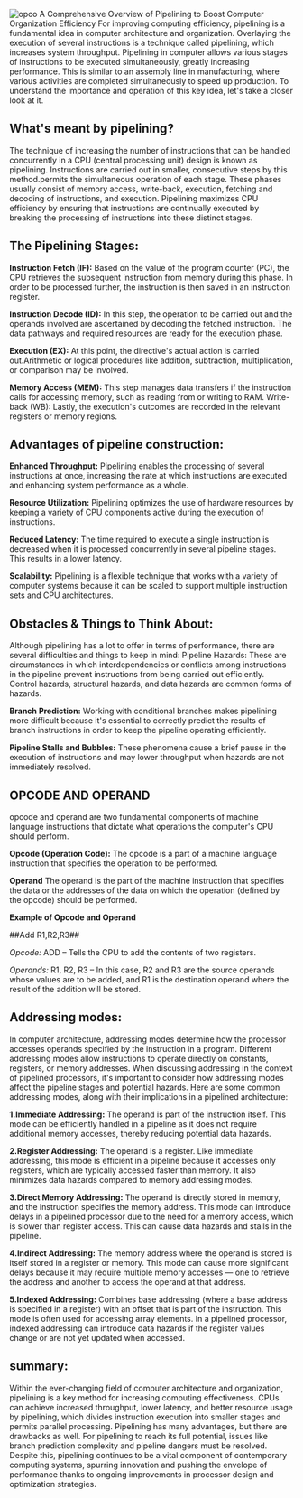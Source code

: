 ![opco](https://private-user-images.githubusercontent.com/166943169/328035647-30c21ca2-9621-4630-90c1-863636b394ae.jpg?jwt=eyJhbGciOiJIUzI1NiIsInR5cCI6IkpXVCJ9.eyJpc3MiOiJnaXRodWIuY29tIiwiYXVkIjoicmF3LmdpdGh1YnVzZXJjb250ZW50LmNvbSIsImtleSI6ImtleTUiLCJleHAiOjE3MTQ5Mjk1MjQsIm5iZiI6MTcxNDkyOTIyNCwicGF0aCI6Ii8xNjY5NDMxNjkvMzI4MDM1NjQ3LTMwYzIxY2EyLTk2MjEtNDYzMC05MGMxLTg2MzYzNmIzOTRhZS5qcGc_WC1BbXotQWxnb3JpdGhtPUFXUzQtSE1BQy1TSEEyNTYmWC1BbXotQ3JlZGVudGlhbD1BS0lBVkNPRFlMU0E1M1BRSzRaQSUyRjIwMjQwNTA1JTJGdXMtZWFzdC0xJTJGczMlMkZhd3M0X3JlcXVlc3QmWC1BbXotRGF0ZT0yMDI0MDUwNVQxNzEzNDRaJlgtQW16LUV4cGlyZXM9MzAwJlgtQW16LVNpZ25hdHVyZT04NTM1MTc2Yjg1MmQ3MWNkZTNmNDYxMjBiYmEzOGQ0OTI1OGMxNzIwM2Y2NDFmYTM1ZWQxOGFiZjM0NTBhMTM0JlgtQW16LVNpZ25lZEhlYWRlcnM9aG9zdCZhY3Rvcl9pZD0wJmtleV9pZD0wJnJlcG9faWQ9MCJ9.YpH2pmzVcY4U9e8hCX_FvlbJvqqvTzeBJVhvoxOZODs)
A Comprehensive Overview of Pipelining to Boost Computer Organization Efficiency
For improving computing efficiency, pipelining is a fundamental idea in computer architecture and organization. Overlaying the execution of several instructions is a technique called pipelining, which increases system throughput. Pipelining in computer allows various stages of instructions to be executed simultaneously, greatly increasing performance. This is similar to an assembly line in manufacturing, where various activities are completed simultaneously to speed up production. To understand the importance and operation of this key idea, let's take a closer look at it.

## What's meant by pipelining?
 The technique of increasing the number of instructions that can be handled concurrently in a CPU (central processing unit) design is known as pipelining. Instructions are carried out in smaller, consecutive steps by this method.permits the simultaneous operation of each stage. These phases usually consist of memory access, write-back, execution, fetching and decoding of instructions, and execution. Pipelining maximizes CPU efficiency by ensuring that instructions are continually executed by breaking the processing of instructions into these distinct stages.

## The Pipelining Stages:
**Instruction Fetch (IF):** Based on the value of the program counter (PC), the CPU retrieves the subsequent instruction from memory during this phase. In order to be processed further, the instruction is then saved in an instruction register.

**Instruction Decode (ID):** In this step, the operation to be carried out and the operands involved are ascertained by decoding the fetched instruction. The data pathways and required resources are ready for the execution phase.

**Execution (EX):** At this point, the directive's actual action is carried out.Arithmetic or logical procedures like addition, subtraction, multiplication, or comparison may be involved.

**Memory Access (MEM):** This step manages data transfers if the instruction calls for accessing memory, such as reading from or writing to RAM. Write-back (WB): Lastly, the execution's outcomes are recorded in the relevant registers or memory regions.

## Advantages of pipeline construction:
**Enhanced Throughput:** Pipelining enables the processing of several instructions at once, increasing the rate at which instructions are executed and enhancing system performance as a whole.

**Resource Utilization:** Pipelining optimizes the use of hardware resources by keeping a variety of CPU components active during the execution of instructions.

**Reduced Latency:** The time required to execute a single instruction is decreased when it is processed concurrently in several pipeline stages. This results in a lower latency.

**Scalability:** Pipelining is a flexible technique that works with a variety of computer systems because it can be scaled to support multiple instruction sets and CPU architectures.

## Obstacles & Things to Think About:
Although pipelining has a lot to offer in terms of performance, there are several difficulties and things to keep in mind:
Pipeline Hazards: These are circumstances in which interdependencies or conflicts among instructions in the pipeline prevent instructions from being carried out efficiently. Control hazards, structural hazards, and data hazards are common forms of hazards.

**Branch Prediction:** Working with conditional branches makes pipelining more difficult because it's essential to correctly predict the results of branch instructions in order to keep the pipeline operating efficiently.

**Pipeline Stalls and Bubbles:** These phenomena cause a brief pause in the execution of instructions and may lower throughput when hazards are not immediately resolved.



## OPCODE AND OPERAND 
opcode and operand are two fundamental components of machine language instructions that dictate what operations the computer's CPU should perform.

**Opcode (Operation Code):**
The opcode is a part of a machine language instruction that specifies the operation to be performed. 

**Operand**
The operand is the part of the machine instruction that specifies the data or the addresses of the data on which the operation (defined by the opcode) should be performed.

**Example of Opcode and Operand**

##Add R1,R2,R3##

*Opcode:* ADD – Tells the CPU to add the contents of two registers.

*Operands:* R1, R2, R3 – In this case, R2 and R3 are the source operands whose values are to be added, and R1 is the destination operand where the result of the addition will be stored.

## Addressing modes:
In computer architecture, addressing modes determine how the processor accesses operands specified by the instruction in a program. Different addressing modes allow instructions to operate directly on constants, registers, or memory addresses. When discussing addressing in the context of pipelined processors, it's important to consider how addressing modes affect the pipeline stages and potential hazards. Here are some common addressing modes, along with their implications in a pipelined architecture:

**1.Immediate Addressing:** The operand is part of the instruction itself. This mode can be efficiently handled in a pipeline as it does not require additional memory accesses, thereby reducing potential data hazards.


**2.Register Addressing:** The operand is a register. Like immediate addressing, this mode is efficient in a pipeline because it accesses only registers, which are typically accessed faster than memory. It also minimizes data hazards compared to memory addressing modes.


**3.Direct Memory Addressing:** The operand is directly stored in memory, and the instruction specifies the memory address. This mode can introduce delays in a pipelined processor due to the need for a memory access, which is slower than register access. This can cause data hazards and stalls in the pipeline.


**4.Indirect Addressing:** The memory address where the operand is stored is itself stored in a register or memory. This mode can cause more significant delays because it may require multiple memory accesses — one to retrieve the address and another to access the operand at that address.


**5.Indexed Addressing:** Combines base addressing (where a base address is specified in a register) with an offset that is part of the instruction. This mode is often used for accessing array elements. In a pipelined processor, indexed addressing can introduce data hazards if the register values change or are not yet updated when accessed.

## summary:
Within the ever-changing field of computer architecture and organization, pipelining is a key method for increasing computing effectiveness. CPUs can achieve increased throughput, lower latency, and better resource usage by pipelining, which divides instruction execution into smaller stages and permits parallel processing. Pipelining has many advantages, but there are drawbacks as well. For pipelining to reach its full potential, issues like branch prediction complexity and pipeline dangers must be resolved. Despite this, pipelining continues to be a vital component of contemporary computing systems, spurring innovation and pushing the envelope of performance thanks to ongoing improvements in processor design and optimization strategies.
